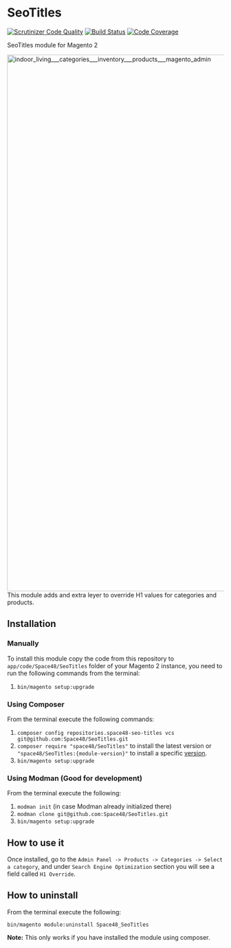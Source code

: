 # SeoTitles
[![Scrutinizer Code Quality](https://scrutinizer-ci.com/g/Space48/SeoTitles/badges/quality-score.png?b=master&s=f13485e424f50da6599321152195ef4d60e4a456)](https://scrutinizer-ci.com/g/Space48/SeoTitles/?branch=master)
[![Build Status](https://scrutinizer-ci.com/g/Space48/SeoTitles/badges/build.png?b=master&s=48100e53b59c43fb14b14de8039d728546f5ee6d)](https://scrutinizer-ci.com/g/Space48/SeoTitles/build-status/master)
[![Code Coverage](https://scrutinizer-ci.com/g/Space48/SeoTitles/badges/coverage.png?b=master&s=ad73aed196c7f8fbf95cf7a1d8da28f33a8a3f58)](https://scrutinizer-ci.com/g/Space48/SeoTitles/?branch=master)

SeoTitles module for Magento 2

<img width="1249" alt="indoor_living___categories___inventory___products___magento_admin" src="https://cloud.githubusercontent.com/assets/1080386/25120747/37ce3e1a-2417-11e7-9835-a748f7fb5165.png">
This module adds and extra leyer to override H1 values for categories and products.

## Installation

### Manually 

To install this module copy the code from this repository to `app/code/Space48/SeoTitles` folder of your Magento 2 instance,  you need to run the following commands from the terminal:
 
1. `bin/magento setup:upgrade`

### Using Composer

From the terminal execute the following commands:

1. `composer config repositories.space48-seo-titles vcs git@github.com:Space48/SeoTitles.git`
2. `composer require "space48/SeoTitles"` to install the latest version or `"space48/SeoTitles:{module-version}"` to install a specific [version](https://github.com/Space48/seotitles/releases).
3. `bin/magento setup:upgrade`

### Using Modman (Good for development)

From the terminal execute the following:

1. `modman init` (in case Modman already initialized there)
2. `modman clone git@github.com:Space48/SeoTitles.git`
3. `bin/magento setup:upgrade`

## How to use it
Once installed, go to the `Admin Panel -> Products -> Categories -> Select a category`, 
and under `Search Engine Optimization` section you will see a field called `H1 Override`.


## How to uninstall

From the terminal execute the following:

`bin/magento module:uninstall Space48_SeoTitles`

**Note:** This only works if you have installed the module using composer.
